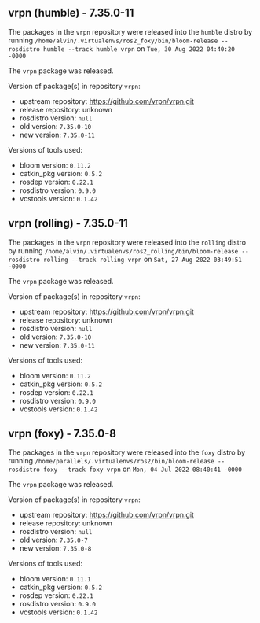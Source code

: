 ## vrpn (humble) - 7.35.0-11

The packages in the `vrpn` repository were released into the `humble` distro by running `/home/alvin/.virtualenvs/ros2_foxy/bin/bloom-release --rosdistro humble --track humble vrpn` on `Tue, 30 Aug 2022 04:40:20 -0000`

The `vrpn` package was released.

Version of package(s) in repository `vrpn`:

- upstream repository: https://github.com/vrpn/vrpn.git
- release repository: unknown
- rosdistro version: `null`
- old version: `7.35.0-10`
- new version: `7.35.0-11`

Versions of tools used:

- bloom version: `0.11.2`
- catkin_pkg version: `0.5.2`
- rosdep version: `0.22.1`
- rosdistro version: `0.9.0`
- vcstools version: `0.1.42`


## vrpn (rolling) - 7.35.0-11

The packages in the `vrpn` repository were released into the `rolling` distro by running `/home/alvin/.virtualenvs/ros2_rolling/bin/bloom-release --rosdistro rolling --track rolling vrpn` on `Sat, 27 Aug 2022 03:49:51 -0000`

The `vrpn` package was released.

Version of package(s) in repository `vrpn`:

- upstream repository: https://github.com/vrpn/vrpn.git
- release repository: unknown
- rosdistro version: `null`
- old version: `7.35.0-10`
- new version: `7.35.0-11`

Versions of tools used:

- bloom version: `0.11.2`
- catkin_pkg version: `0.5.2`
- rosdep version: `0.22.1`
- rosdistro version: `0.9.0`
- vcstools version: `0.1.42`


## vrpn (foxy) - 7.35.0-8

The packages in the `vrpn` repository were released into the `foxy` distro by running `/home/parallels/.virtualenvs/ros2/bin/bloom-release --rosdistro foxy --track foxy vrpn` on `Mon, 04 Jul 2022 08:40:41 -0000`

The `vrpn` package was released.

Version of package(s) in repository `vrpn`:

- upstream repository: https://github.com/vrpn/vrpn.git
- release repository: unknown
- rosdistro version: `null`
- old version: `7.35.0-7`
- new version: `7.35.0-8`

Versions of tools used:

- bloom version: `0.11.1`
- catkin_pkg version: `0.5.2`
- rosdep version: `0.22.1`
- rosdistro version: `0.9.0`
- vcstools version: `0.1.42`


